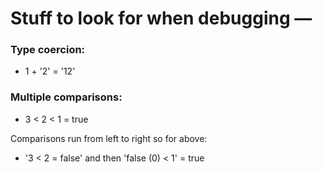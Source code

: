 # Stuff to look for when debugging —
### Type coercion:
  * 1 + '2' = '12'

### Multiple comparisons:
  * 3 < 2 < 1 = true

Comparisons run from left to right so for above:

  * '3 < 2 = false' and then 'false (0) < 1' =  true
